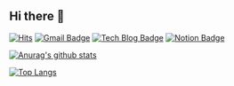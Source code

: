 ## Hi there 👋

<!--
**1914386/1914386** is a ✨ _special_ ✨ repository because its `README.md` (this file) appears on your GitHub profile.

Here are some ideas to get you started:

- 🔭 I’m currently working on ...
- 🌱 I’m currently learning ...
- 👯 I’m looking to collaborate on ...
- 🤔 I’m looking for help with ...
- 💬 Ask me about ...
- 📫 How to reach me: ...
- 😄 Pronouns: ...
- ⚡ Fun fact: ...
-->

[![Hits](https://hits.seeyoufarm.com/api/count/incr/badge.svg?url=https%3A%2F%2Fgithub.com%2F1914386%2Fhit-counter&count_bg=%2379C83D&title_bg=%23555555&icon=&icon_color=%23E7E7E7&title=hits&edge_flat=true)](https://hits.seeyoufarm.com)
[![Gmail Badge](https://img.shields.io/badge/Gmail-d14836?style=flat-square&logo=Gmail&logoColor=white&link=mailto:sml07113@gmail.com)](mailto:sml07113@gmail.com)
[![Tech Blog Badge](https://img.shields.io/badge/-Blog-21c997?style=flat-square)](https://velog.io/@smjan27)
[![Notion Badge](https://img.shields.io/badge/-Notion-black?style=flat-square&logo=Notion&logoColor=white)](https://www.notion.so/Minji-Kim-3739030d85564f689b159698c4ead9c2)

[![Anurag's github stats](https://github-readme-stats.vercel.app/api?username=1914386&show_icons=true)](https://github.com/anuraghazra/github-readme-stats)  

[![Top Langs](https://github-readme-stats.vercel.app/api/top-langs/?username=1914386&layout=compact)](https://github.com/anuraghazra/github-readme-stats)
